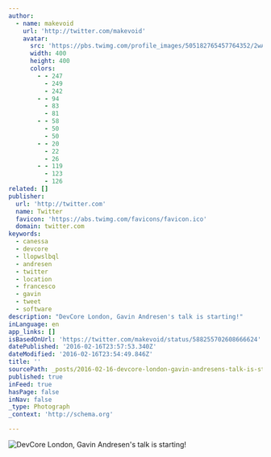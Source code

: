 ```yaml
---
author:
  - name: makevoid
    url: 'http://twitter.com/makevoid'
    avatar:
      src: 'https://pbs.twimg.com/profile_images/505182765457764352/2wAnUl4N_400x400.jpeg'
      width: 400
      height: 400
      colors:
        - - 247
          - 249
          - 242
        - - 94
          - 83
          - 81
        - - 58
          - 50
          - 50
        - - 20
          - 22
          - 26
        - - 119
          - 123
          - 126
related: []
publisher:
  url: 'http://twitter.com'
  name: Twitter
  favicon: 'https://abs.twimg.com/favicons/favicon.ico'
  domain: twitter.com
keywords:
  - canessa
  - devcore
  - llopwslbql
  - andresen
  - twitter
  - location
  - francesco
  - gavin
  - tweet
  - software
description: "DevCore London, Gavin Andresen's talk is starting!"
inLanguage: en
app_links: []
isBasedOnUrl: 'https://twitter.com/makevoid/status/588255702608666624'
datePublished: '2016-02-16T23:57:53.340Z'
dateModified: '2016-02-16T23:54:49.846Z'
title: ''
sourcePath: _posts/2016-02-16-devcore-london-gavin-andresens-talk-is-starting.md
published: true
inFeed: true
hasPage: false
inNav: false
_type: Photograph
_context: 'http://schema.org'

---
```

![DevCore London&comma; Gavin Andresen's talk is starting&excl;](https://pbs.twimg.com/media/CCnncLpWMAAU32p.jpg:large)